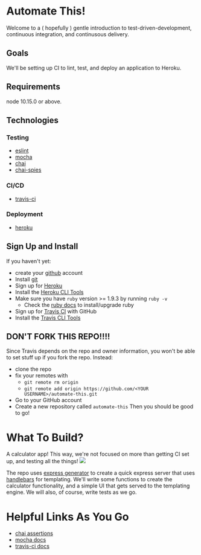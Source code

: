 # Automate This!

Welcome to a ( hopefully ) gentle introduction to test-driven-development, continuous integration, and continusous delivery.

## Goals
We'll be setting up CI to lint, test, and deploy an application to Heroku.

## Requirements
node 10.15.0 or above.

## Technologies

### Testing
- [eslint](https://eslint.org)
- [mocha](https://mochajs.org)
- [chai](https;//www.chaijs.com)
- [chai-spies](https://github.com/chaijs/chai-spies)

### CI/CD
- [travis-ci](https://travis-ci.org)

### Deployment
- [heroku](https://www.heroku.com/)

## Sign Up and Install
If you haven't yet:
- create your [github](https://github.com) account
- Install [git](https://git-scm.com/book/en/v2/Getting-Started-Installing-Git)
- Sign up for [Heroku](https://www.heroku.com/)
- Install the [Heroku CLI Tools](https://devcenter.heroku.com/articles/heroku-cli)
- Make sure you have `ruby` version >= 1.9.3 by running `ruby -v`
  - Check the [ruby docs](https://www.ruby-lang.org/en/documentation/installation/) to install/upgrade ruby
- Sign up for [Travis CI](https://travis-ci.org/) with GitHub
- Install the [Travis CLI Tools](https://github.com/travis-ci/travis.rb)

## DON'T FORK THIS REPO!!!!
Since Travis depends on the repo and owner information, you won't be able to set stuff up if you fork the repo. Instead:
- clone the repo
- fix your remotes with
  - `git remote rm origin`
  - `git remote add origin https://github.com/<YOUR USERNAME>/automate-this.git`
- Go to your GitHub account
- Create a new repository called `automate-this`
Then you should be good to go!

# What To Build?
A calculator app! This way, we're not focused on more than getting CI set up, and testing all the things!
<img src="https://jlottosen.files.wordpress.com/2017/07/1t5hik.jpg" />

The repo uses [express generator](https://expressjs.com/en/starter/generator.html) to create a quick express server that
uses [handlebars](http://handlebarsjs.com/) for templating. We'll write some functions to create the calculator
functionality, and a simple UI that gets served to the templating engine. We will also, of course, write tests as we go.

# Helpful Links As You Go
- [chai assertions](https://www.chaijs.com/api/assert/)
- [mocha docs](https://mochajs.org/#getting-started)
- [travis-ci docs](https://docs.travis-ci.com/user/for-beginners/)
